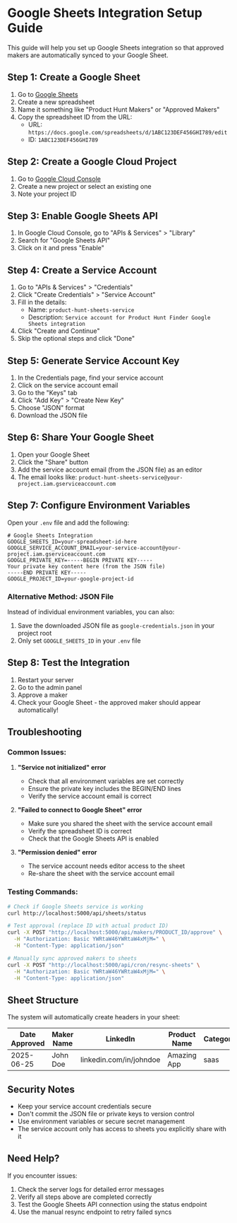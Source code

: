 # Google Sheets Integration Setup Guide

This guide will help you set up Google Sheets integration so that approved makers are automatically synced to your Google Sheet.

## Step 1: Create a Google Sheet

1. Go to [Google Sheets](https://sheets.google.com)
2. Create a new spreadsheet
3. Name it something like "Product Hunt Makers" or "Approved Makers"
4. Copy the spreadsheet ID from the URL:
   - URL: `https://docs.google.com/spreadsheets/d/1ABC123DEF456GHI789/edit`
   - ID: `1ABC123DEF456GHI789`

## Step 2: Create a Google Cloud Project

1. Go to [Google Cloud Console](https://console.cloud.google.com)
2. Create a new project or select an existing one
3. Note your project ID

## Step 3: Enable Google Sheets API

1. In Google Cloud Console, go to "APIs & Services" > "Library"
2. Search for "Google Sheets API"
3. Click on it and press "Enable"

## Step 4: Create a Service Account

1. Go to "APIs & Services" > "Credentials"
2. Click "Create Credentials" > "Service Account"
3. Fill in the details:
   - Name: `product-hunt-sheets-service`
   - Description: `Service account for Product Hunt Finder Google Sheets integration`
4. Click "Create and Continue"
5. Skip the optional steps and click "Done"

## Step 5: Generate Service Account Key

1. In the Credentials page, find your service account
2. Click on the service account email
3. Go to the "Keys" tab
4. Click "Add Key" > "Create New Key"
5. Choose "JSON" format
6. Download the JSON file

## Step 6: Share Your Google Sheet

1. Open your Google Sheet
2. Click the "Share" button
3. Add the service account email (from the JSON file) as an editor
4. The email looks like: `product-hunt-sheets-service@your-project.iam.gserviceaccount.com`

## Step 7: Configure Environment Variables

Open your `.env` file and add the following:

```env
# Google Sheets Integration
GOOGLE_SHEETS_ID=your-spreadsheet-id-here
GOOGLE_SERVICE_ACCOUNT_EMAIL=your-service-account@your-project.iam.gserviceaccount.com
GOOGLE_PRIVATE_KEY=-----BEGIN PRIVATE KEY-----
Your private key content here (from the JSON file)
-----END PRIVATE KEY-----
GOOGLE_PROJECT_ID=your-google-project-id
```

### Alternative Method: JSON File

Instead of individual environment variables, you can also:

1. Save the downloaded JSON file as `google-credentials.json` in your project root
2. Only set `GOOGLE_SHEETS_ID` in your `.env` file

## Step 8: Test the Integration

1. Restart your server
2. Go to the admin panel
3. Approve a maker
4. Check your Google Sheet - the approved maker should appear automatically!

## Troubleshooting

### Common Issues:

1. **"Service not initialized" error**
   - Check that all environment variables are set correctly
   - Ensure the private key includes the BEGIN/END lines
   - Verify the service account email is correct

2. **"Failed to connect to Google Sheet" error**
   - Make sure you shared the sheet with the service account email
   - Verify the spreadsheet ID is correct
   - Check that the Google Sheets API is enabled

3. **"Permission denied" error**
   - The service account needs editor access to the sheet
   - Re-share the sheet with the service account email

### Testing Commands:

```bash
# Check if Google Sheets service is working
curl http://localhost:5000/api/sheets/status

# Test approval (replace ID with actual product ID)
curl -X POST "http://localhost:5000/api/makers/PRODUCT_ID/approve" \
  -H "Authorization: Basic YWRtaW46YWRtaW4xMjM=" \
  -H "Content-Type: application/json"

# Manually sync approved makers to sheets
curl -X POST "http://localhost:5000/api/cron/resync-sheets" \
  -H "Authorization: Basic YWRtaW46YWRtaW4xMjM=" \
  -H "Content-Type: application/json"
```

## Sheet Structure

The system will automatically create headers in your sheet:

| Date Approved | Maker Name | LinkedIn | Product Name | Category | Product Hunt Link |
|---------------|------------|----------|--------------|----------|-------------------|
| 2025-06-25    | John Doe   | linkedin.com/in/johndoe | Amazing App | saas | producthunt.com/posts/amazing-app |

## Security Notes

- Keep your service account credentials secure
- Don't commit the JSON file or private keys to version control
- Use environment variables or secure secret management
- The service account only has access to sheets you explicitly share with it

## Need Help?

If you encounter issues:

1. Check the server logs for detailed error messages
2. Verify all steps above are completed correctly
3. Test the Google Sheets API connection using the status endpoint
4. Use the manual resync endpoint to retry failed syncs
